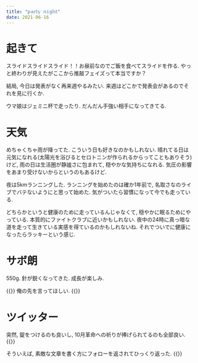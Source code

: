 ```yaml
---
title: "𝕡𝕒𝕣𝕥𝕪 𝕟𝕚𝕘𝕙𝕥"
date: 2021-06-16
---
```


# 起きて
スライドスライドスライド！！お昼前なのでご飯を食べてスライドを作る. やっと終わりが見えたがここから推敲フェイズって本当ですか？

結局, 今日は発表がなく再来週やるみたい. 来週はどこかで発表会があるのでそれを見に行くか.

ウマ娘はジェミニ杯で走ったり. だんだん手強い相手になってきてる.
# 天気
めちゃくちゃ雨が降ってた. こういう日も好きなのかもしれない. 晴れてる日は元気になれる(太陽光を浴びるとセロトニンが作られるからってこともありそう)けど, 雨の日は生活圏が静謐さに包まれて, 穏やかな気持ちになれる. 気圧の影響をあまり受けないからというのもあるけど.

夜は5kmランニングした.
ランニングを始めたのは確か1年前で, 名取さなのライブでバテないようにと思って始めた. 気がついたら習慣になって今でも走っている.

どちらかというと健康のために走っているんじゃなくて, 穏やかに眠るためにやっている. 本質的にファイトクラブに近いかもしれない. 夜中の24時に真っ暗な道を走って生きている実感を得ているのかもしれないね. それでついでに健康になったらラッキーという感じ.
# サボ朗
550g.
針が鋭くなってきた. 成長が楽しみ.

{{<tweet user="dango_bot" id="1405136756446355456">}}
俺の先を言ってほしい.
{{<tweet user="dango_bot" id="1405139449948762115">}}

# ツイッター
突然, 錠をつけるのも良いし, 10月革命への祈りが捧げられてるのも全部良い.
{{<tweet user="dango_bot" id="1404752371234738179">}}

そういえば, 素敵な文章を書く方にフォローを返されてひっくり返った.
{{<tweet user="dango_bot" id="1405137301538152451">}}